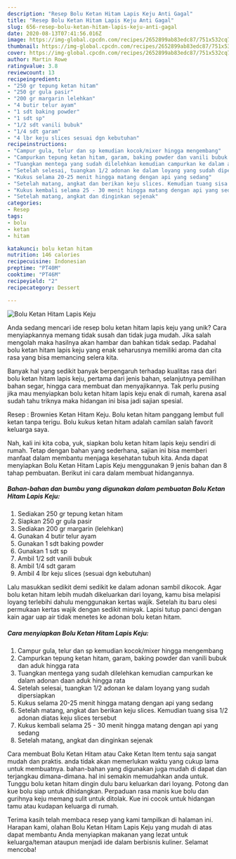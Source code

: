 ```yaml
---
description: "Resep Bolu Ketan Hitam Lapis Keju Anti Gagal"
title: "Resep Bolu Ketan Hitam Lapis Keju Anti Gagal"
slug: 656-resep-bolu-ketan-hitam-lapis-keju-anti-gagal
date: 2020-08-13T07:41:56.016Z
image: https://img-global.cpcdn.com/recipes/2652899ab83edc87/751x532cq70/bolu-ketan-hitam-lapis-keju-foto-resep-utama.jpg
thumbnail: https://img-global.cpcdn.com/recipes/2652899ab83edc87/751x532cq70/bolu-ketan-hitam-lapis-keju-foto-resep-utama.jpg
cover: https://img-global.cpcdn.com/recipes/2652899ab83edc87/751x532cq70/bolu-ketan-hitam-lapis-keju-foto-resep-utama.jpg
author: Martin Rowe
ratingvalue: 3.8
reviewcount: 13
recipeingredient:
- "250 gr tepung ketan hitam"
- "250 gr gula pasir"
- "200 gr margarin lelehkan"
- "4 butir telur ayam"
- "1 sdt baking powder"
- "1 sdt sp"
- "1/2 sdt vanili bubuk"
- "1/4 sdt garam"
- "4 lbr keju slices sesuai dgn kebutuhan"
recipeinstructions:
- "Campur gula, telur dan sp kemudian kocok/mixer hingga mengembang"
- "Campurkan tepung ketan hitam, garam, baking powder dan vanili bubuk dan aduk hingga rata"
- "Tuangkan mentega yang sudah dilelehkan kemudian campurkan ke dalam adonan daan aduk hingga rata"
- "Setelah selesai, tuangkan 1/2 adonan ke dalam loyang yang sudah dipersiapkan"
- "Kukus selama 20-25 menit hingga matang dengan api yang sedang"
- "Setelah matang, angkat dan berikan keju slices. Kemudian tuang sisa 1/2 adonan diatas keju slices tersebut"
- "Kukus kembali selama 25 - 30 menit hingga matang dengan api yang sedang"
- "Setelah matang, angkat dan dinginkan sejenak"
categories:
- Resep
tags:
- bolu
- ketan
- hitam

katakunci: bolu ketan hitam 
nutrition: 146 calories
recipecuisine: Indonesian
preptime: "PT40M"
cooktime: "PT46M"
recipeyield: "2"
recipecategory: Dessert

---
```



![Bolu Ketan Hitam Lapis Keju](https://img-global.cpcdn.com/recipes/2652899ab83edc87/751x532cq70/bolu-ketan-hitam-lapis-keju-foto-resep-utama.jpg)

Anda sedang mencari ide resep bolu ketan hitam lapis keju yang unik? Cara menyiapkannya memang tidak susah dan tidak juga mudah. Jika salah mengolah maka hasilnya akan hambar dan bahkan tidak sedap. Padahal bolu ketan hitam lapis keju yang enak seharusnya memiliki aroma dan cita rasa yang bisa memancing selera kita.

Banyak hal yang sedikit banyak berpengaruh terhadap kualitas rasa dari bolu ketan hitam lapis keju, pertama dari jenis bahan, selanjutnya pemilihan bahan segar, hingga cara membuat dan menyajikannya. Tak perlu pusing jika mau menyiapkan bolu ketan hitam lapis keju enak di rumah, karena asal sudah tahu triknya maka hidangan ini bisa jadi sajian spesial.

Resep : Brownies Ketan Hitam Keju. Bolu ketan hitam panggang lembut full ketan tanpa terigu. Bolu kukus ketan hitam adalah camilan salah favorit keluarga saya.


Nah, kali ini kita coba, yuk, siapkan bolu ketan hitam lapis keju sendiri di rumah. Tetap dengan bahan yang sederhana, sajian ini bisa memberi manfaat dalam membantu menjaga kesehatan tubuh kita. Anda dapat menyiapkan Bolu Ketan Hitam Lapis Keju menggunakan 9 jenis bahan dan 8 tahap pembuatan. Berikut ini cara dalam membuat hidangannya.

<!--inarticleads1-->

##### Bahan-bahan dan bumbu yang digunakan dalam pembuatan Bolu Ketan Hitam Lapis Keju:

1. Sediakan 250 gr tepung ketan hitam
1. Siapkan 250 gr gula pasir
1. Sediakan 200 gr margarin (lelehkan)
1. Gunakan 4 butir telur ayam
1. Gunakan 1 sdt baking powder
1. Gunakan 1 sdt sp
1. Ambil 1/2 sdt vanili bubuk
1. Ambil 1/4 sdt garam
1. Ambil 4 lbr keju slices (sesuai dgn kebutuhan)


Lalu masukkan sedikit demi sedikit ke dalam adonan sambil dikocok. Agar bolu ketan hitam lebih mudah dikeluarkan dari loyang, kamu bisa melapisi loyang terlebihi dahulu menggunakan kertas wajik. Setelah itu baru olesi permukaan kertas wajik dengan sedikit minyak. Lapisi tutup panci dengan kain agar uap air tidak menetes ke adonan bolu ketan hitam. 

<!--inarticleads2-->

##### Cara menyiapkan Bolu Ketan Hitam Lapis Keju:

1. Campur gula, telur dan sp kemudian kocok/mixer hingga mengembang
1. Campurkan tepung ketan hitam, garam, baking powder dan vanili bubuk dan aduk hingga rata
1. Tuangkan mentega yang sudah dilelehkan kemudian campurkan ke dalam adonan daan aduk hingga rata
1. Setelah selesai, tuangkan 1/2 adonan ke dalam loyang yang sudah dipersiapkan
1. Kukus selama 20-25 menit hingga matang dengan api yang sedang
1. Setelah matang, angkat dan berikan keju slices. Kemudian tuang sisa 1/2 adonan diatas keju slices tersebut
1. Kukus kembali selama 25 - 30 menit hingga matang dengan api yang sedang
1. Setelah matang, angkat dan dinginkan sejenak


Cara membuat Bolu Ketan Hitam atau Cake Ketan Item tentu saja sangat mudah dan praktis. anda tidak akan memerlukan waktu yang cukup lama untuk membuatnya. bahan-bahan yang digunakan juga mudah di dapat dan terjangkau dimana-dimana. hal ini semakin memudahkan anda untuk. Tunggu bolu ketan hitam dingin dulu baru keluarkan dari loyang. Potong dan kue bolu siap untuk dihidangkan. Perpaduan rasa manis kue bolu dan gurihnya keju memang sulit untuk ditolak. Kue ini cocok untuk hidangan tamu atau kudapan keluarga di rumah. 

Terima kasih telah membaca resep yang kami tampilkan di halaman ini. Harapan kami, olahan Bolu Ketan Hitam Lapis Keju yang mudah di atas dapat membantu Anda menyiapkan makanan yang lezat untuk keluarga/teman ataupun menjadi ide dalam berbisnis kuliner. Selamat mencoba!
